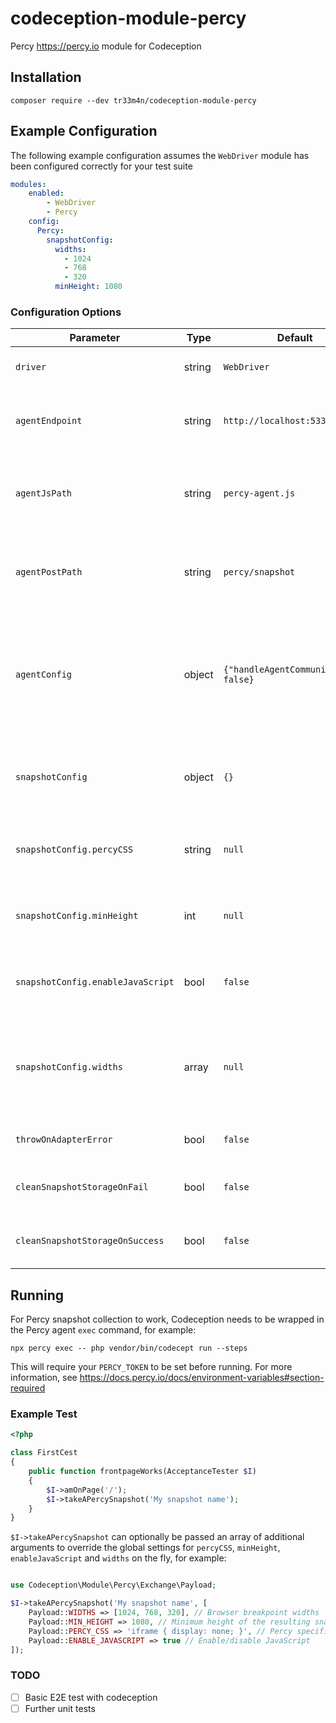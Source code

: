 # codeception-module-percy
Percy https://percy.io module for Codeception

## Installation
```shell script
composer require --dev tr33m4n/codeception-module-percy
```
## Example Configuration
The following example configuration assumes the `WebDriver` module has been configured correctly for your test suite
```yaml
modules:
    enabled:
        - WebDriver
        - Percy
    config:
      Percy:
        snapshotConfig:
          widths:
            - 1024
            - 768
            - 320
          minHeight: 1080
```
### Configuration Options
| Parameter                         | Type   | Default                               | Description                                                                                       |
| --------------------------------- | ------ | ------------------------------------- | ------------------------------------------------------------------------------------------------- |
| `driver`                          | string | `WebDriver`                           | Set an alternative driver                                                                         |
| `agentEndpoint`                   | string | `http://localhost:5338`               | The endpoint used for operations within the Percy agent                                           |
| `agentJsPath`                     | string | `percy-agent.js`                      | The path relative to the agent endpoint to retrieve the agent JS                                  |
| `agentPostPath`                   | string | `percy/snapshot`                      | The path relative to the agent endpoint to post a snapshot to                                     |
| `agentConfig`                     | object | `{"handleAgentCommunication": false}` | Additional configuration to pass the the `PercyAgent` class when initialised within Chrome driver |
| `snapshotConfig`                  | object | `{}`                                  | Additional configuration to pass to the "snapshot" functionality                                  |
| `snapshotConfig.percyCSS`         | string | `null`                                | Percy specific CSS to apply to the "snapshot"                                                     |
| `snapshotConfig.minHeight`        | int    | `null`                                | Minimum height of the resulting "snapshot" in pixels                                              |
| `snapshotConfig.enableJavaScript` | bool   | `false`                               | Enable JavaScript in the Percy rendering environment                                              |
| `snapshotConfig.widths`           | array  | `null`                                | An array of integers representing the browser widths at which you want to take snapshots          |
| `throwOnAdapterError`             | bool   | `false`                               | Throw exception on adapter error
| `cleanSnapshotStorageOnFail`      | bool   | `false`                               | Clean stored snapshot HTML after failure
| `cleanSnapshotStorageOnSuccess`   | bool   | `false`                               | Clean stored snapshot HTML after success

## Running
For Percy snapshot collection to work, Codeception needs to be wrapped in the Percy agent `exec` command, for example:
```shell script
npx percy exec -- php vendor/bin/codecept run --steps
```
This will require your `PERCY_TOKEN` to be set before running. For more information, see https://docs.percy.io/docs/environment-variables#section-required
### Example Test
```php
<?php

class FirstCest
{
    public function frontpageWorks(AcceptanceTester $I)
    {
        $I->amOnPage('/');
        $I->takeAPercySnapshot('My snapshot name');
    }
}
```
`$I->takeAPercySnapshot` can optionally be passed an array of additional arguments to override the global settings for `percyCSS`, `minHeight`, `enableJavaScript` and `widths` on the fly, for example:
```php

use Codeception\Module\Percy\Exchange\Payload;

$I->takeAPercySnapshot('My snapshot name', [
    Payload::WIDTHS => [1024, 768, 320], // Browser breakpoint widths
    Payload::MIN_HEIGHT => 1080, // Minimum height of the resulting snapshot
    Payload::PERCY_CSS => 'iframe { display: none; }', // Percy specific CSS
    Payload::ENABLE_JAVASCRIPT => true // Enable/disable JavaScript
]);
```
### TODO
- [ ] Basic E2E test with codeception
- [ ] Further unit tests
